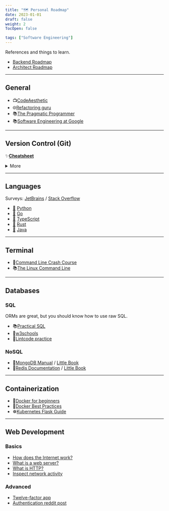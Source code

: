 ```yaml
---
title: "🗺️ Personal Roadmap"
date: 2023-01-01
draft: false
weight: 2
TocOpen: false

tags: ["Software Engineering"]
---
```


References and things to learn.

<!--more-->

- [Backend Roadmap](https://roadmap.sh/backend/)
- [Architect Roadmap](https://roadmap.sh/software-architect/)

---

## General

- 📺[CodeAesthetic](https://www.youtube.com/@CodeAesthetic)
- 🌐[Refactoring guru](https://refactoring.guru)
- 📚[The Pragmatic Programmer](https://pragprog.com/titles/tpp20/the-pragmatic-programmer-20th-anniversary-edition/)
- 📚[Software Engineering at Google](https://abseil.io/resources/swe-book)

---

## Version Control (Git)

✨[**Cheatsheet**](https://training.github.com/downloads/github-git-cheat-sheet/)

<details>
  <summary>More</summary>

- 📺[Git for Poets](https://www.youtube.com/playlist?list=PLRqwX-V7Uu6ZF9C0YMKuns9sLDzK6zoiV)
- 🔒️[Generate and add SSH key](https://docs.github.com/en/authentication/connecting-to-github-with-ssh/adding-a-new-ssh-key-to-your-github-account)
- 📝[Github Quickstart](https://docs.github.com/en/get-started/quickstart/hello-world)
- 🌐[Git Flow](https://nvie.com/posts/a-successful-git-branching-model/) / [Github Flow](https://docs.github.com/en/get-started/quickstart/github-flow)
  / [Gitmoji](https://gitmoji.dev/)
- 💩[Oh Shit, Git!?!](https://ohshitgit.com/)

</details>

---

## Languages

Surveys: [JetBrains](https://www.jetbrains.com/lp/devecosystem-2022/) / [Stack Overflow](https://survey.stackoverflow.co/2022/)

- [💼](https://www.linkedin.com/jobs/search/?keywords=python&location=Spain) [Python](/python)
- [💼](https://www.linkedin.com/jobs/search/?keywords=Golang&location=Spain) [Go](/go)
- [💼](https://www.linkedin.com/jobs/search/?keywords=nodejs&location=Spain) [TypeScript](/typescript)
- [💼](https://www.linkedin.com/jobs/search/?keywords=rust&location=Spain) [Rust](/rust)
- [💼](https://www.linkedin.com/jobs/search/?keywords=java&location=Spain) [Java](/java)

---

## Terminal

- 📝[Command Line Crash Course](https://developer.mozilla.org/en-US/docs/Learn/Tools_and_testing/Understanding_client-side_tools/Command_line)
- 📚[The Linux Command Line](https://nostarch.com/tlcl2)

---

## Databases

### SQL

ORMs are great, but you should know how to use raw SQL.

- 📚[Practical SQL](https://www.practicalsql.com/)
- 📝[w3schools](https://www.w3schools.com/sql/)
- 🥋[Lintcode practice](https://www.lintcode.com/problem/?typeId=3)

### NoSQL

- 📗[MongoDB Manual](https://www.mongodb.com/docs/manual) / [Little Book](https://www.openmymind.net/2011/3/28/The-Little-MongoDB-Book/)
- 📕[Redis Documentation](https://redis.io/docs/data-types/tutorial/) / [Little Book](https://www.openmymind.net/2012/1/23/The-Little-Redis-Book/)

---

## Containerization

- 🐋[Docker for beginners](https://testdriven.io/blog/docker-for-beginners/)
- 🎨[Docker Best Practices](https://testdriven.io/blog/docker-best-practices/)
- ☸️[Kubernetes Flask Guide](https://testdriven.io/blog/running-flask-on-kubernetes/)

---

## Web Development

### Basics

- [How does the Internet work?](https://tutorial.djangogirls.org/en/how_the_internet_works/)
- [What is a web server?](https://developer.mozilla.org/en-US/docs/Learn/Common_questions/What_is_a_web_server)
- [What is HTTP?](https://www.cloudflare.com/en-gb/learning/ddos/glossary/hypertext-transfer-protocol-http/)
- [Inspect network activity](https://developer.chrome.com/docs/devtools/network/)

### Advanced

- [Twelve-factor app](https://12factor.net/)
- [Authentication reddit post](https://www.reddit.com/r/nextjs/comments/svr3zy/authentication_with_nextjs_the_dos_and_donts_and/)
